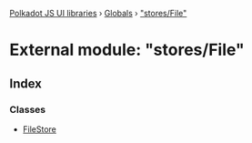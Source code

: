 [Polkadot JS UI libraries](../README.md) › [Globals](../globals.md) › ["stores/File"](_stores_file_.md)

# External module: "stores/File"

## Index

### Classes

* [FileStore](../classes/_stores_file_.filestore.md)
